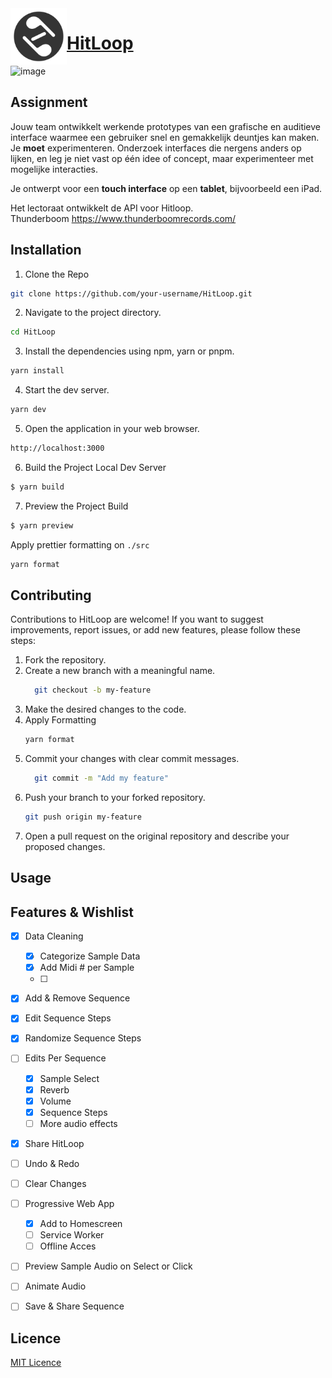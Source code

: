 <img align="left" width="90" height="90" src="./src/assets/logo.svg" alt="Resume application project app icon">

# [HitLoop](https://giovannidw.github.io/HitLoop/)
  
<img width="1420" alt="image" src="https://github.com/GiovanniDw/HitLoop/assets/10939082/bea9cb4a-1f24-4b50-800a-dba4f1c38167">

## Assignment
Jouw team ontwikkelt werkende prototypes van een grafische en auditieve interface waarmee een gebruiker snel en gemakkelijk deuntjes kan maken. Je **moet** experimenteren. Onderzoek interfaces die nergens anders op lijken, en leg je niet vast op één idee of concept, maar experimenteer met mogelijke interacties.

Je ontwerpt voor een **touch interface** op een **tablet**, bijvoorbeeld een iPad.  

Het lectoraat ontwikkelt de API voor Hitloop.  
Thunderboom https://www.thunderboomrecords.com/


<!-- Add a link to your live demo in Github Pages 🌐-->

<!-- ☝️ replace this description with a description of your own work -->

<!-- replace the code in the /docs folder with your own, so you can showcase your work with GitHub Pages 🌍 -->

<!-- Add a nice poster image here at the end of the week, showing off your shiny frontend 📸 -->

<!-- Maybe a table of contents here? 📚 -->

<!-- How about a section that describes how to install this project? 🤓 -->

## Installation

1. Clone the Repo
```zsh
git clone https://github.com/your-username/HitLoop.git

```
2. Navigate to the project directory.
```zsh
cd HitLoop
```

3. Install the dependencies using npm, yarn or pnpm.
```zsh
yarn install
```

4. Start the dev server.
```zsh
yarn dev
```

5. Open the application in your web browser.
```zsh
http://localhost:3000
```

6. Build the Project
Local Dev Server  
```zsh
$ yarn build
```

7. Preview the Project Build
```zsh
$ yarn preview
```

Apply prettier formatting on `./src` 
```zsh
yarn format
```

## Contributing

Contributions to HitLoop are welcome! If you want to suggest improvements, report issues, or add new features, please follow these steps:

1. Fork the repository.
2. Create a new branch with a meaningful name.
    ```zsh
      git checkout -b my-feature
    ```
3. Make the desired changes to the code.
4. Apply Formatting 
    ```zsh
    yarn format
    ```
5. Commit your changes with clear commit messages.
    ```zsh
      git commit -m "Add my feature"
    ```
6. Push your branch to your forked repository.
    ```zsh
    git push origin my-feature
    ```
7. Open a pull request on the original repository and describe your proposed changes.



## Usage
   

<!-- ...but how does one use this project? What are its features 🤔 -->
## Features & Wishlist
- [x] Data Cleaning
  - [x] Categorize Sample Data
  - [x] Add Midi # per Sample
  - [ ] 
- [x] Add & Remove Sequence
- [x] Edit Sequence Steps
- [x] Randomize Sequence Steps
- [ ] Edits Per Sequence
  - [x] Sample Select
  - [x] Reverb
  - [x] Volume
  - [x] Sequence Steps
  - [ ] More audio effects
- [x] Share HitLoop
- [ ] Undo & Redo
- [ ] Clear Changes
- [ ] Progressive Web App
  - [x] Add to Homescreen
  - [ ] Service Worker
  - [ ] Offline Acces
- [ ] Preview Sample Audio on Select or Click
- [ ] Animate Audio

- [ ] Save & Share Sequence



<!-- Maybe a checklist of done stuff and stuff still on your wishlist? ✅ -->



<!-- How about a license here? 📜 (or is it a licence?) 🤷 -->


## Licence
 [MIT Licence](./LICENSE)